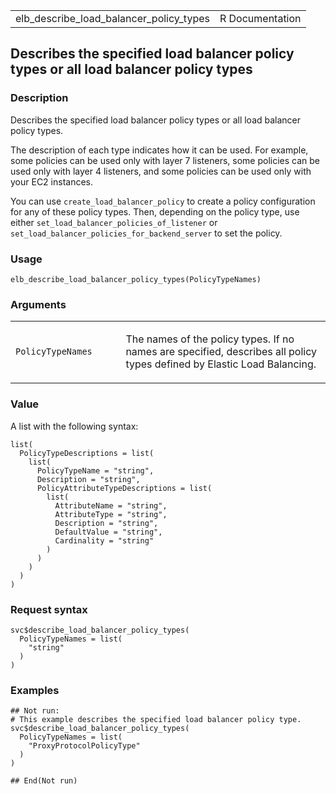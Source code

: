 <table style="width: 100%;">
<tbody>
<tr class="odd">
<td>elb_describe_load_balancer_policy_types</td>
<td style="text-align: right;">R Documentation</td>
</tr>
</tbody>
</table>

## Describes the specified load balancer policy types or all load balancer policy types

### Description

Describes the specified load balancer policy types or all load balancer
policy types.

The description of each type indicates how it can be used. For example,
some policies can be used only with layer 7 listeners, some policies can
be used only with layer 4 listeners, and some policies can be used only
with your EC2 instances.

You can use `create_load_balancer_policy` to create a policy
configuration for any of these policy types. Then, depending on the
policy type, use either `set_load_balancer_policies_of_listener` or
`set_load_balancer_policies_for_backend_server` to set the policy.

### Usage

    elb_describe_load_balancer_policy_types(PolicyTypeNames)

### Arguments

<table>
<colgroup>
<col style="width: 35%" />
<col style="width: 65%" />
</colgroup>
<tbody>
<tr class="odd">
<td><code
id="elb_describe_load_balancer_policy_types_:_PolicyTypeNames">PolicyTypeNames</code></td>
<td><p>The names of the policy types. If no names are specified,
describes all policy types defined by Elastic Load Balancing.</p></td>
</tr>
</tbody>
</table>

### Value

A list with the following syntax:

    list(
      PolicyTypeDescriptions = list(
        list(
          PolicyTypeName = "string",
          Description = "string",
          PolicyAttributeTypeDescriptions = list(
            list(
              AttributeName = "string",
              AttributeType = "string",
              Description = "string",
              DefaultValue = "string",
              Cardinality = "string"
            )
          )
        )
      )
    )

### Request syntax

    svc$describe_load_balancer_policy_types(
      PolicyTypeNames = list(
        "string"
      )
    )

### Examples

    ## Not run: 
    # This example describes the specified load balancer policy type.
    svc$describe_load_balancer_policy_types(
      PolicyTypeNames = list(
        "ProxyProtocolPolicyType"
      )
    )

    ## End(Not run)

